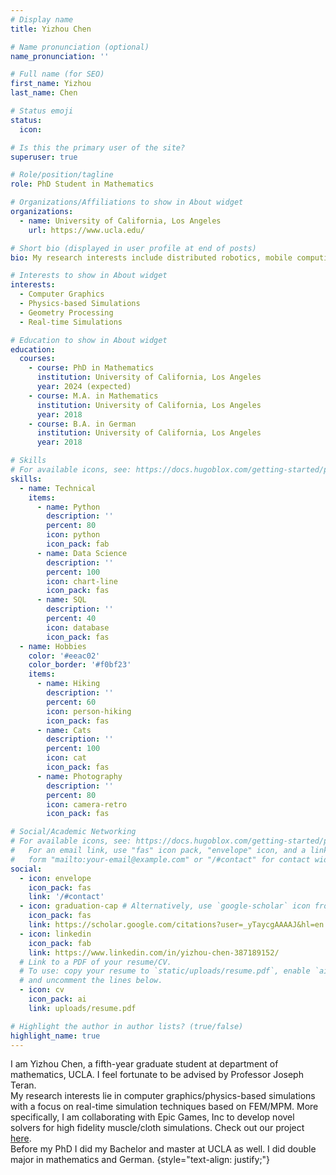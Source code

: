 ```yaml
---
# Display name
title: Yizhou Chen

# Name pronunciation (optional)
name_pronunciation: ''

# Full name (for SEO)
first_name: Yizhou 
last_name: Chen

# Status emoji
status:
  icon: 

# Is this the primary user of the site?
superuser: true

# Role/position/tagline
role: PhD Student in Mathematics

# Organizations/Affiliations to show in About widget
organizations:
  - name: University of California, Los Angeles
    url: https://www.ucla.edu/

# Short bio (displayed in user profile at end of posts)
bio: My research interests include distributed robotics, mobile computing and programmable matter.

# Interests to show in About widget
interests:
  - Computer Graphics
  - Physics-based Simulations
  - Geometry Processing
  - Real-time Simulations

# Education to show in About widget
education:
  courses:
    - course: PhD in Mathematics
      institution: University of California, Los Angeles
      year: 2024 (expected)
    - course: M.A. in Mathematics
      institution: University of California, Los Angeles
      year: 2018
    - course: B.A. in German
      institution: University of California, Los Angeles
      year: 2018

# Skills
# For available icons, see: https://docs.hugoblox.com/getting-started/page-builder/#icons
skills:
  - name: Technical
    items:
      - name: Python
        description: ''
        percent: 80
        icon: python
        icon_pack: fab
      - name: Data Science
        description: ''
        percent: 100
        icon: chart-line
        icon_pack: fas
      - name: SQL
        description: ''
        percent: 40
        icon: database
        icon_pack: fas
  - name: Hobbies
    color: '#eeac02'
    color_border: '#f0bf23'
    items:
      - name: Hiking
        description: ''
        percent: 60
        icon: person-hiking
        icon_pack: fas
      - name: Cats
        description: ''
        percent: 100
        icon: cat
        icon_pack: fas
      - name: Photography
        description: ''
        percent: 80
        icon: camera-retro
        icon_pack: fas

# Social/Academic Networking
# For available icons, see: https://docs.hugoblox.com/getting-started/page-builder/#icons
#   For an email link, use "fas" icon pack, "envelope" icon, and a link in the
#   form "mailto:your-email@example.com" or "/#contact" for contact widget.
social:
  - icon: envelope
    icon_pack: fas
    link: '/#contact'
  - icon: graduation-cap # Alternatively, use `google-scholar` icon from `ai` icon pack
    icon_pack: fas
    link: https://scholar.google.com/citations?user=_yTaycgAAAAJ&hl=en
  - icon: linkedin
    icon_pack: fab
    link: https://www.linkedin.com/in/yizhou-chen-387189152/
  # Link to a PDF of your resume/CV.
  # To use: copy your resume to `static/uploads/resume.pdf`, enable `ai` icons in `params.yaml`,
  # and uncomment the lines below.
  - icon: cv
    icon_pack: ai
    link: uploads/resume.pdf

# Highlight the author in author lists? (true/false)
highlight_name: true
---
```


I am Yizhou Chen, a fifth-year graduate student at department of mathematics, UCLA. I feel fortunate to be advised by Professor Joseph Teran. \
My research interests lie in computer graphics/physics-based simulations with a focus on real-time simulation techniques based on FEM/MPM. More specifically, I am collaborating with Epic Games, Inc to develop novel solvers for high fidelity muscle/cloth simulations. Check out our project [here](https://docs.unrealengine.com/5.2/en-US/chaos-flesh-overview/). \
Before my PhD I did my Bachelor and master at UCLA as well. I did double major in mathematics and German. 
{style="text-align: justify;"}
